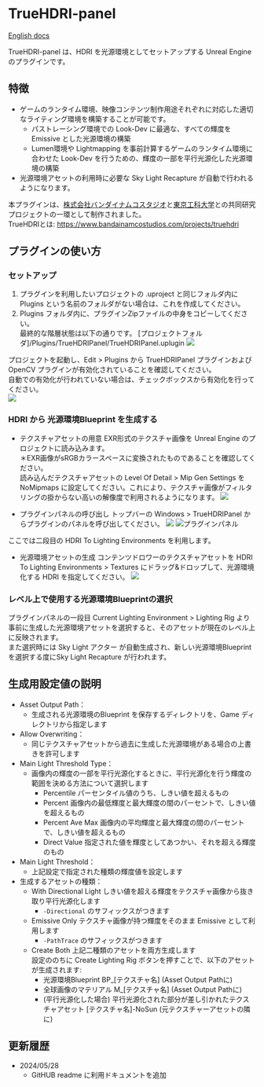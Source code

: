 # TrueHDRI-panel
[English docs](./README_en.md)

TrueHDRI-panel は、HDRI を光源環境としてセットアップする Unreal Engine のプラグインです。


## 特徴
- ゲームのランタイム環境、映像コンテンツ制作用途それぞれに対応した適切なライティング環境を構築することが可能です。
  - パストレーシング環境での Look-Dev に最適な、すべての輝度を Emissive とした光源環境の構築
  - Lumen環境や Lightmapping を事前計算するゲームのランタイム環境に合わせた Look-Dev を行うための、輝度の一部を平行光源化した光源環境の構築
- 光源環境アセットの利用時に必要な Sky Light Recapture が自動で行われるようになります。


本プラグインは、[株式会社バンダイナムコスタジオ](https://www.bandainamcostudios.com/)と[東京工科大学](https://www.teu.ac.jp/)との共同研究プロジェクトの一環として制作されました。  
TrueHDRIとは: https://www.bandainamcostudios.com/projects/truehdri


## プラグインの使い方

### セットアップ
1. プラグインを利用したいプロジェクトの .uproject と同じフォルダ内に Plugins という名前のフォルダがない場合は、これを作成してください。
2. Plugins フォルダ内に、プラグインZipファイルの中身をコピーしてください。  
最終的な階層状態は以下の通りです。
[プロジェクトフォルダ]/Plugins/TrueHDRIPanel/TrueHDRIPanel.uplugin
![](./docs_attachments/installation_1.png)

プロジェクトを起動し、Edit > Plugins から TrueHDRIPanel プラグインおよび OpenCV プラグインが有効化されていることを確認してください。  
自動での有効化が行われていない場合は、チェックボックスから有効化を行ってください。  
![](./docs_attachments/installation_2.png)

### HDRI から 光源環境Blueprint を生成する
- テクスチャアセットの用意
EXR形式のテクスチャ画像を Unreal Engine のプロジェクトに読み込みます。  
＊EXR画像がsRGBカラースペースに変換されたものであることを確認してください。  
読み込んだテクスチャアセットの Level Of Detail > Mip Gen Settings を NoMipmaps に設定してください。これにより、テクスチャ画像がフィルタリングの掛からない高いの解像度で利用されるようになります。
![](./docs_attachments/usage_3.png)

- プラグインパネルの呼び出し
トップバーの Windows > TrueHDRIPanel からプラグインのパネルを呼び出してください。
![](./docs_attachments/usage_1.png)
![プラグインパネル](./docs_attachments/usage_2.png)

ここでは二段目の HDRI To Lighting Environments を利用します。

- 光源環境アセットの生成
コンテンツドロワーのテクスチャアセットを HDRI To Lighting Environments > Textures にドラッグ&ドロップして、光源環境化する HDRI を指定してください。
![](./docs_attachments/usage_4.png)

### レベル上で使用する光源環境Blueprintの選択
プラグインパネルの一段目 Current Lighting Environment > Lighting Rig より
事前に生成した光源環境アセットを選択すると、そのアセットが現在のレベル上に反映されます。  
また選択時には Sky Light アクター が自動生成され、新しい光源環境Blueprint を選択する度にSky Light Recapture が行われます。


## 生成用設定値の説明
- Asset Output Path：
  - 生成される光源環境のBlueprint を保存するディレクトリを、Game ディレクトリから指定します
- Allow Overwriting：
  - 同じテクスチャアセットから過去に生成した光源環境がある場合の上書きを許可します
- Main Light Threshold Type：
  - 画像内の輝度の一部を平行光源化するときに、平行光源化を行う輝度の範囲を決める方法について選択します
    - Percentile パーセンタイル値のうち、しきい値を超えるもの
    - Percent 画像内の最低輝度と最大輝度の間のパーセントで、しきい値を超えるもの
    - Percent Ave Max 画像内の平均輝度と最大輝度の間のパーセントで、しきい値を超えるもの
    - Direct Value 指定された値を輝度としてあつかい、それを超える輝度のもの
- Main Light Threshold：
  - 上記設定で指定された種類の輝度値を設定します
- 生成するアセットの種類：
  - With Directional Light しきい値を超える輝度をテクスチャ画像から抜き取り平行光源化します
    - `-Directional` のサフィックスがつきます
  - Emissive Only テクスチャ画像が持つ輝度をそのまま Emissive として利用します
    - `-PathTrace` のサフィックスがつきます
  - Create Both 上記二種類のアセットを両方生成します  
  設定ののちに Create Lighting Rig ボタンを押すことで、以下のアセットが生成されます:
    - 光源環境Blueprint BP_[テクスチャ名] (Asset Output Pathに)
    - 全球画像のマテリアル M_[テクスチャ名] (Asset Output Pathに)
    - (平行光源化した場合) 平行光源化された部分が差し引かれたテクスチャアセット [テクスチャ名]-NoSun (元テクスチャーアセットの隣に)


## 更新履歴
- 2024/05/28
  - GitHUB readme に利用ドキュメントを追加
